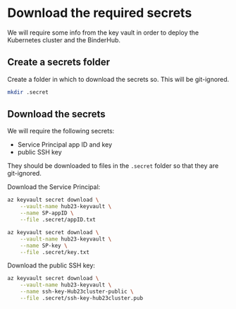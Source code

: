 # Download the required secrets

We will require some info from the key vault in order to deploy the Kubernetes cluster and the BinderHub.

## Create a secrets folder

Create a folder in which to download the secrets so.
This will be git-ignored.

```bash
mkdir .secret
```

## Download the secrets

We will require the following secrets:

- Service Principal app ID and key
- public SSH key

They should be downloaded to files in the `.secret` folder so that they are git-ignored.

Download the Service Principal:

```bash
az keyvault secret download \
    --vault-name hub23-keyvault \
    --name SP-appID \
    --file .secret/appID.txt
```

```bash
az keyvault secret download \
    --vault-name hub23-keyvault \
    --name SP-key \
    --file .secret/key.txt
```

Download the public SSH key:

```bash
az keyvault secret download \
    --vault-name hub23-keyvault \
    --name ssh-key-Hub23cluster-public \
    --file .secret/ssh-key-hub23cluster.pub
```
